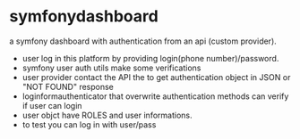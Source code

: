 # symfonydashboard
a symfony dashboard with authentication from an api (custom provider). 
- user log in this platform by providing login(phone number)/password. 
- symfony user auth utils make some verifications 
- user provider contact the API the to get authentication object in JSON or "NOT FOUND" response
- loginformauthenticator that overwrite authentication methods can verify if user can login
- user objct have ROLES and user informations.
- to test you can log in with user/pass

